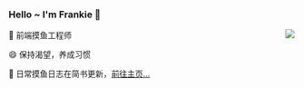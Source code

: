 <h3 style="border-bottom: none">Hello ~  I'm Frankie 👋</h3>

<img align="right" src="https://github-readme-stats.vercel.app/api?username=toFrankie&show_icons=true&hide=prs,contribs" />

🔭 前端摸鱼工程师


😄 保持渴望，养成习惯


🌱 日常摸鱼日志在简书更新，[前往主页...](https://www.jianshu.com/u/f4dac74bd955)







<!--
**toFrankie/toFrankie** is a ✨ _special_ ✨ repository because its `README.md` (this file) appears on your GitHub profile.

Here are some ideas to get you started:

- 🔭 I’m currently working on ...
- 🌱 I’m currently learning ...
- 👯 I’m looking to collaborate on ...
- 🤔 I’m looking for help with ...
- 💬 Ask me about ...
- 📫 How to reach me: ...
- 😄 Pronouns: ...
- ⚡ Fun fact: ...


[![Anurag's github stats](https://github-readme-stats.vercel.app/api?username=toFrankie&show_icons=true&hide=prs,contribs)](https://github.com/anuraghazra/github-readme-stats)

[![Top Langs](https://github-readme-stats.vercel.app/api/top-langs/?username=toFrankie&layout=compact)](https://github.com/anuraghazra/github-readme-stats)


-->






